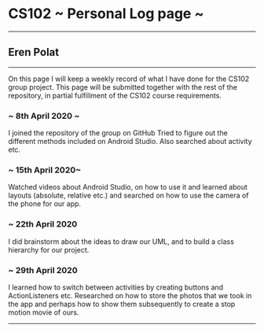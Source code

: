 # CS102 ~ Personal Log page ~
****
## Eren Polat
****

On this page I will keep a weekly record of what I have done for the CS102 group project. This page will be submitted together with the rest of the repository, in partial fulfillment of the CS102 course requirements.

### ~ 8th April 2020 ~
I joined the repository of the group on GitHub
Tried to figure out the different methods included on Android Studio. Also searched about activity etc.

### ~ 15th April 2020~
Watched videos about Android Studio, on how to use it and learned about layouts (absolute, relative etc.) and 
searched on how to use the camera of the phone for our app. 


### ~ 22th April 2020
I did brainstorm about the ideas to draw our UML, and to build a class hierarchy for
our project.

### ~ 29th April 2020

I learned how to switch between activities by creating buttons and ActionListeners etc. Researched on how to 
store the photos that we took in the app and perhaps how to show them subsequently to create a stop motion movie
of ours. 

****